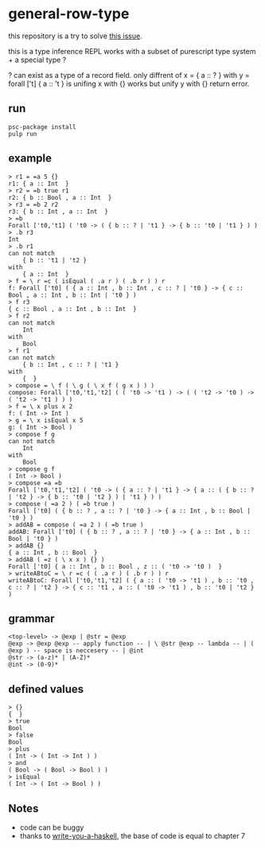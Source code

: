 # general-row-type

this repository is a try to solve [this issue](https://github.com/purescript/purescript/issues/3673).

this is a type inference REPL works with a subset of purescript type system + a special type ?

? can exist as a type of a record field. only diffrent of x = { a :: ? } with y = forall ['t] { a :: 't } is unifing x with {} works but unify y with {} return error. 

## run

```
psc-package install
pulp run
```

## example

```
> r1 = =a 5 {}
r1: { a :: Int  }
> r2 = =b true r1
r2: { b :: Bool , a :: Int  }
> r3 = =b 2 r2
r3: { b :: Int , a :: Int  }
> =b
Forall ['t0,'t1] ( 't0 -> ( { b :: ? | 't1 } -> { b :: 't0 | 't1 } ) )
> .b r3 
Int
> .b r1
can not match
    { b :: 't1 | 't2 }
with
    { a :: Int  }
> f = \ r =c ( isEqual ( .a r ) ( .b r ) ) r
f: Forall ['t0] ( { a :: Int , b :: Int , c :: ? | 't0 } -> { c :: Bool , a :: Int , b :: Int | 't0 } )
> f r3
{ c :: Bool , a :: Int , b :: Int  }
> f r2
can not match
    Int
with
    Bool
> f r1
can not match
    { b :: Int , c :: ? | 't1 }
with
    {  }
> compose = \ f ( \ g ( \ x f ( g x ) ) )
compose: Forall ['t0,'t1,'t2] ( ( 't0 -> 't1 ) -> ( ( 't2 -> 't0 ) -> ( 't2 -> 't1 ) ) )
> f = \ x plus x 2
f: ( Int -> Int )
> g = \ x isEqual x 5
g: ( Int -> Bool )
> compose f g
can not match
    Int
with
    Bool
> compose g f
( Int -> Bool )
> compose =a =b
Forall ['t0,'t1,'t2] ( 't0 -> ( { a :: ? | 't1 } -> { a :: ( { b :: ? | 't2 } -> { b :: 't0 | 't2 } ) | 't1 } ) )
> compose ( =a 2 ) ( =b true )
Forall ['t0] ( { b :: ? , a :: ? | 't0 } -> { a :: Int , b :: Bool | 't0 } )
> addAB = compose ( =a 2 ) ( =b true )
addAB: Forall ['t0] ( { b :: ? , a :: ? | 't0 } -> { a :: Int , b :: Bool | 't0 } )
> addAB {}
{ a :: Int , b :: Bool  }
> addAB ( =z ( \ x x ) {} )
Forall ['t0] { a :: Int , b :: Bool , z :: ( 't0 -> 't0 )  }
> writeABtoC = \ r =c ( ( .a r ) ( .b r ) ) r
writeABtoC: Forall ['t0,'t1,'t2] ( { a :: ( 't0 -> 't1 ) , b :: 't0 , c :: ? | 't2 } -> { c :: 't1 , a :: ( 't0 -> 't1 ) , b :: 't0 | 't2 } )
```

## grammar

```
<top-level> -> @exp | @str = @exp 
@exp -> @exp @exp -- apply function -- | \ @str @exp -- lambda -- | ( @exp ) -- space is neccesery -- | @int
@str -> (a-z)* | (A-Z)*
@int -> (0-9)*
```

## defined values

```
> {}
{  }
> true
Bool
> false
Bool
> plus
( Int -> ( Int -> Int ) )
> and
( Bool -> ( Bool -> Bool ) )
> isEqual
( Int -> ( Int -> Bool ) )
```

## Notes
* code can be buggy 
* thanks to [write-you-a-haskell](https://github.com/sdiehl/write-you-a-haskell), the base of code is equal to chapter 7


